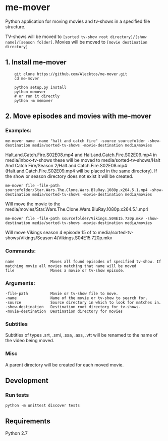# me-mover

Python application for moving movies and tv-shows in a specified file structure.

TV-shows will be moved to ``[sorted tv-show root directory]/[show name]/[season folder]``. Movies will be moved to ``[movie destination directory]``

## 1. Install me-mover
        git clone https://github.com/Alecktos/me-mover.git
        cd me-mover
        
        python setup.py install
        python memover
        # or run it directly 
        python -m memover

## 2. Move episodes and movies with me-mover
### Examples:
    me-mover name -name "halt and catch fire" -source sourcefolder -show-destination media/sorted-tv-shows -movie-destination media/movies
Halt.and.Catch.Fire.S02E08.mp4 and Halt.and.Catch.Fire.S02E09.mp4 in media/inbox-tv-shows these will be moved to media/sorted-tv-shows/Halt And Catch Fire/Season 2/Halt.and.Catch.Fire.S02E08.mp4 (Halt.and.Catch.Fire.S02E09.mp4 will be placed in the same directory). If the show or season directory does not exist it will be created.

    me-mover file -file-path sourcefolder/Star.Wars.The.Clone.Wars.BluRay.1080p.x264.5.1.mp4 -show-destination media/sorted-tv-shows -movie-destination media/movies
Will move the movie to the media/movies/Star.Wars.The.Clone.Wars.BluRay.1080p.x264.5.1.mp4

    me-mover file -file-path sourcefolder/Vikings.S04E15.720p.mkv -show-destination media/sorted-tv-shows -movie-destination media/movies    
Will move Vikings season 4 episode 15 of to media/sorted-tv-shows/Vikings/Season 4/Vikings.S04E15.720p.mkv

### Commands:
    name                Moves all found episodes of specified tv-show. If matching movie all movies matching that name will be moved
    file                Moves a movie or tv-show episode.

### Arguments:
    -file-path          Movie or tv-show file to move.
    -name               Name of the movie or tv-show to search for.
    -source             Source directory in which to look for matches in.
    -show-destination   Destination root directory for tv-shows.
    -movie-destination  Destination directory for movies

### Subtitles
Subtitles of types .srt, .smi, .ssa, .ass, .vtt will be renamed to the name of the video being moved.

### Misc
A parent directory will be created for each moved movie.

## Development


### Run tests
    python -m unittest discover tests

## Requirements
Python 2.7